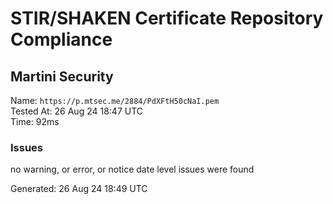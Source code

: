 # STIR/SHAKEN Certificate Repository Compliance

## Martini Security

Name: `https://p.mtsec.me/2884/PdXFtH50cNaI.pem`\
Tested At: 26 Aug 24 18:47 UTC\
Time: 92ms

### Issues

no warning, or error, or notice date level issues were found

Generated: 26 Aug 24 18:49 UTC